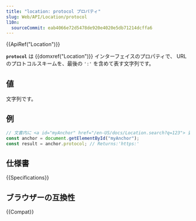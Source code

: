 ```yaml
---
title: "location: protocol プロパティ"
slug: Web/API/Location/protocol
l10n:
  sourceCommit: eab4066e72d5478de920e4020e5db71214dcffa6
---
```


{{ApiRef("Location")}}

**`protocol`** は {{domxref("Location")}} インターフェイスのプロパティで、 URL のプロトコルスキームを、最後の `':'` を含めて表す文字列です。

## 値

文字列です。

## 例

```js
// 文書内に <a id="myAnchor" href="/en-US/docs/Location.search?q=123"> 要素があるとする
const anchor = document.getElementById("myAnchor");
const result = anchor.protocol; // Returns:'https:'
```

## 仕様書

{{Specifications}}

## ブラウザーの互換性

{{Compat}}

